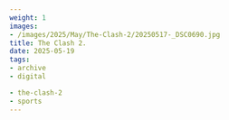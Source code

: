 ```yaml
---
weight: 1
images:
- /images/2025/May/The-Clash-2/20250517-_DSC0690.jpg
title: The Clash 2.
date: 2025-05-19
tags:
- archive
- digital

- the-clash-2
- sports
---
```


